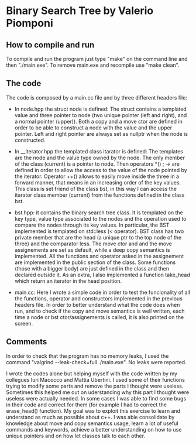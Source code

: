 # Binary Search Tree by Valerio Piomponi

## How to compile and run

To compile and run the program just type "make" on the command line and then "./main.exe". To remove main.exe and recompile use "make clean".


## The code


The code is composed by a main.cc file and by three different headers file:
- In node.hpp the struct node is defined: The struct contains a templated value and three pointer to node (two unique pointer (left and right), and a normal pointer (upper)). Both a copy and a move ctor are defined in order to be able to construct a node with the value and the upper pointer. Left and right pointer are always set as nullptr when the node is constructed.

- In __iterator.hpp the templated class itarator is defined: The templates are the node and the value type owned by the node. The only member of the class (current) is a pointer to node. Then operators *() ; -> are defined in order to allow the access to the value of the node pointed by the iterator. Operator ++() allows to easily move inside the three in a forward manner, that means in an increasing order of the key values. This class is set friend of the class bst, in this way I can access the itarator class member (current) from the functions defined in the class bst.

- bst.hpp: it contains the binary search tree class. It is templated on the key type, value type associated to the nodes and the operation used to compare the nodes through its key values. In particular, the BST implemented is templated on std::less<key> (< operator). BST class has two private member that are the head (a unique ptr to the top node of the three) and the comparator less. The move ctor and and the move assignements are set as default, while a deep copy semantics is implemented. All the functions and operator asked in the assignement are implemented in the public section of the class. Some functions (those with a bigger body) are just defined in the class and then declared outside it. As an extra, I also implemented a function take_head which return an iterator in the head position.

- main.cc: Here I wrote a simple code in order to test the funcionality of all the functions, operator and constructors implemented in the previous headers file. In order to better understand what the code does when run, and to check if the copy and move semantics is well written, each time a node or bst ctor/assignements is called, it is also printed on the screen. 


## Comments


In order to check that the program has no memory leaks, I used the command "valgrind --leak-check=full ./main.exe". No leaks were reported.

I wrote the codes alone but helping myself with the code written by my collegues Iuri Macocco and Mattia Ubertini. 
I used some of their functions trying to modify some parts and remove the parts I thought were useless. Sometimes this helped me out on uderstanding why this part I thought were useless were actually needed. In some cases I was able to find some bugs in their code and correct for them (for example I had to correct the erase_head() function).
My goal was to exploit this exercise to learn and understand as much as possible about c++. I was able consolidate by knowledge about move and copy semantics usage, learn a lot of useful commands and keywords, achieve a better understanding on how to use unique pointers and on how let classes talk to each other. 

